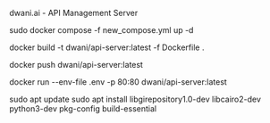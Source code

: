 dwani.ai - API Management Server


sudo docker compose -f new_compose.yml up -d


docker build -t dwani/api-server:latest -f Dockerfile .

docker push dwani/api-server:latest

docker run  --env-file .env -p 80:80 dwani/api-server:latest
<!-- 

DOCKER_BUILDKIT=1 docker build -t slabstech/dwani-api-server .


uvicorn src.app.main:app --host 0.0.0.0 --port 8000


docker build -t dwani/api-server:latest -f Dockerfile .


docker run  --env-file .env dwani/api-server:latest
-->


sudo apt update
sudo apt install libgirepository1.0-dev libcairo2-dev python3-dev pkg-config build-essential
